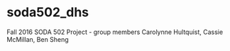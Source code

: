 # soda502_dhs
Fall 2016 SODA 502 Project - group members Carolynne Hultquist, Cassie McMillan, Ben Sheng
